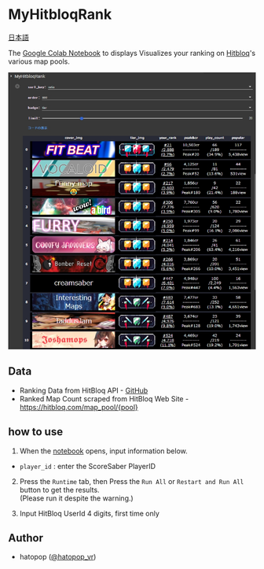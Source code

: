 # MyHitbloqRank

[日本語](README_Ja.md)

The [Google Colab Notebook](https://colab.research.google.com/github/hatopopvr/MyHitbloqRank/blob/main/MyHitbloqRank_En.ipynb) to displays  Visualizes your ranking on [Hitbloq](https://hitbloq.com/)'s various map pools.

![MyHitbloqRank](images/images_001.jpg)

## Data
- Ranking Data from HitBloq API - [GitHub](https://github.com/DaFluffyPotato/hitbloq/blob/main/main.py)
- Ranked Map Count scraped from HitBloq Web Site - https://hitbloq.com/map_pool/{pool}

## how to use

1. When the [notebook](https://colab.research.google.com/github/hatopopvr/MyHitbloqRank/blob/main/MyHitbloqRank_En.ipynb)  opens, input information below.
 - `player_id` : enter the ScoreSaber PlayerID 
 
2. Press the `Runtime` tab, then Press the `Run All` or `Restart and Run All` button to get the results.  
  (Please run it despite the warning.)

3. Input HitBloq UserId 4 digits, first time only

## Author
- hatopop ([@hatopop_vr](https://twitter.com/hatopop_vr))
